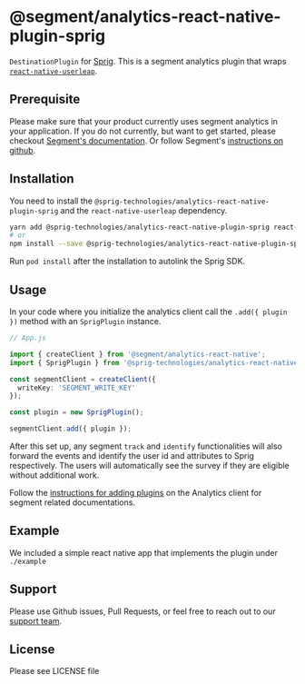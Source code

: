 # @segment/analytics-react-native-plugin-sprig

`DestinationPlugin` for [Sprig](https://www.sprig.com). This is a segment analytics plugin that wraps [`react-native-userleap`](https://www.npmjs.com/package/react-native-userleap).

## Prerequisite

Please make sure that your product currently uses segment analytics in your application. 
If you do not currently, but want to get started, please checkout [Segment's documentation](https://segment.com/docs/connections/sources/catalog/libraries/mobile/react-native/#plugin-architecture). Or follow Segment's [instructions on github](https://github.com/segmentio/analytics-react-native#installation).

## Installation

You need to install the `@sprig-technologies/analytics-react-native-plugin-sprig` and the `react-native-userleap` dependency.
```bash
yarn add @sprig-technologies/analytics-react-native-plugin-sprig react-native-userleap
# or
npm install --save @sprig-technologies/analytics-react-native-plugin-sprig react-native-userleap
```

Run `pod install` after the installation to autolink the Sprig SDK.

## Usage

In your code where you initialize the analytics client call the `.add({ plugin })` method with an `SprigPlugin` instance. 

```ts
// App.js

import { createClient } from '@segment/analytics-react-native';
import { SprigPlugin } from '@sprig-technologies/analytics-react-native-plugin-sprig';

const segmentClient = createClient({
  writeKey: 'SEGMENT_WRITE_KEY'
});

const plugin = new SprigPlugin();

segmentClient.add({ plugin });
```
After this set up, any segment `track` and `identify` functionalities will also forward the events and identify the user id and attributes to Sprig respectively. The users will automatically see the survey if they are eligible without additional work. 

Follow the [instructions for adding plugins](https://github.com/segmentio/analytics-react-native#adding-plugins) on the Analytics client for segment related documentations.

## Example

We included a simple react native app that implements the plugin under `./example` 

## Support

Please use Github issues, Pull Requests, or feel free to reach out to our [support team](https://docs.sprig.com/docs/support).

## License
Please see LICENSE file